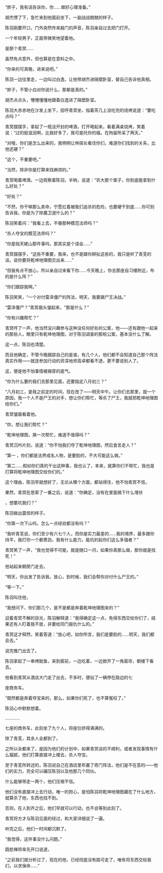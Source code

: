“胖子，我有话告诉你，你……做好心理准备。”

胡杰愣了下，急忙来到他面前坐下，一副战战兢兢的样子。

陈羽刚要开口，门外突然传来敲门的声音，陈羽亲自过去把门打开。

一个年轻男子，正面带微笑地望着他。

是那个青冥……

虽然有点意外，但也算是在意料之中。

“你来的可真晚，进来说吧。”

陈羽一边往里走，一边叫过白逸，让他带胡杰进隔壁卧室，替自己告诉他真相。

“胖子，不管小白对你说什么，那都是真的。”

胡杰点点头，懵懵懂懂地跟着白逸进了隔壁卧室。

陈羽大赤赤地在沙发上坐下，招呼青冥坐，指着茶几上没吃完的烧烤说道：“要吃点吗？”

青冥摆摆手，拿起了一瓶没开封的啤酒，打开喝起来，看着满桌烧烤，笑着说：“过的挺滋润啊，比我好多了，我可是托你的福，在拘留所呆了两天。”

“对哦，你们是怎么出来的，我明明让林探长看住你们，难道你们找到的关系，比他还硬？”

“这个，不重要吧。”

“当然，除非你是打算来找麻烦的。”

青冥喝着啤酒，一边观察着陈羽，半晌，说道：“农大那个案子，你到底能拿到什么好处？”

“好处？”

“不然，你干嘛那么卖命，宁愿扛着被我们追杀的危险，也要硬干到底……你可别告诉我，你是为了除魔卫道什么的？”

陈羽笑着问：“我看上去，不像那种模范法师吗？”

“杀人夺宝的模范法师吗？”

“你是指天姥山那件事吗，那其实是个误会……”

青冥摆摆手，“这些不重要，我来，也不是跟你掰扯这些的，我只是听了青芜的话，说你要将乾坤地理图交出来……”

“但我有点不放心，所以亲自过来看下你……今天晚上，你去那座自习楼附近，布的是什么阵？”

“你们跟踪我啊。”

陈羽笑笑，“一个对付雷泽僵尸的阵法，明天，我要跟尸王决战。”

“雷泽僵尸？”青冥眉头皱起来，“那是什么？”

“你有兴趣帮忙？”

青冥哼了一声，他当然没兴趣参与这种没任何好处的公案，他——还有跟他一起来的那些人，眼里只有乾坤地理图，对于陈羽调查的那桩公案，基本没什么了解。

这一点，陈羽也清楚。

而且他确定，不管今晚跟踪自己的是谁，有几个人，他们都不会知道自己那个阵法真实作用——就连参加行动的资深地师高卓都看不透，更不要说别人了。

这，便是他不怕事情被揭穿的底气。

“你为什么要约我们去那里见面，还要指定八月初三？”

“八月初三，是我之前定的时间，现在改了——明天中午。让你们去那里，就一个原因，我一个人不是尸王的对手，想让你们帮忙，等杀了尸王，我就把乾坤地理图给你们。”

青冥皱眉看着他。

“你，想让我们帮忙？”

“乾坤地理图，换一次帮忙，难道不值得吗？”

青冥沉吟片刻，说道：“你不怕我们夺了乾坤地理图，然后食言走人？”

“第一 ，你们都是法界成名人物，是要脸的，不大可能这么做。”

“第二……假如你们真的干出这种事，我也认了，本来，就算你们不帮忙，我也是打算将乾坤地理图交给你们的。”

这个理由，陈羽早就想好了，无论从哪个方面，都站得住，他不怕青冥不信。

果然，青冥在思索了一番之后，说道：“你确定，没有在里面搞下什么埋伏

，想要坑我们？”

陈羽做出震惊的样子。

“你第一次下山吗，怎么一点经验都没有吗？”

“我听青芜说，你们至少有六七个人，而你是实力最差的……我的境界，最多跟你持平，我打你一个都费劲，我有什么能力，能坑的起你们这么多强者？”

青冥笑了一声，“我也觉得不可能，就是随口一问，如果你真那么做，那你就是找死！”

他站起来朝房门走去。

“明天，你出发了告诉我，放心，到时候，我们会帮你对付什么尸王的。”

“等一下。”

陈羽叫住他，

“我想问下，你们那几个，是不是都是奔着乾坤地理图来的？”

迎着青冥不解的目光，陈羽解释道：“我得确定这一点，免得东西交给你们了，结果还有人盯着我不放，非要给同门报仇什么的。”

青冥这才释然，笑着答道：“放心吧，如你所言，我们是要脸的……明天，我们都会去。”

说完推门出去了。

陈羽拿起了一串烤鱿鱼，来到窗前，一边吃着，一边掀开了一角窗帘，朝楼下看去。

他看到青冥从酒店大门走了出去，不多时，便钻了一辆停在路边的七

座商务车。

“既然都是奔着夺宝来的，那么，如果你们死了，也不算冤枉了。”

陈羽心中默默想着。

…………

七座的商务车，此刻坐了九个人，将座位挤得满满的。

除了青芜，其余人全都到了。

之所以全都来了，是因为他们的计划中，如果青冥谈的不顺利，或者发现事情有什么猫腻，他们打算直接冲上楼去，杀人夺宝。

至于青芜所转述的，陈羽说自己在酒店里布置了奇门阵法，他们是不在意的——他们的实力，完全可以碾压陈羽以及他那几个同伙。

什么能够带走一两个，他们压根不信。

他们没有直接冲上去行动，唯一的担心，是怕陈羽将乾坤地理图藏在了什么地方，就算杀了他，东西也找不到。

否则，在人到齐之后，他们早就可以行动，也不会等到此刻了。

青冥将方才与陈羽见面的经过，和大家详细说了一遍。

听完之后，他们一时间都沉默了。

“我觉得，这件事没什么问题。”

圆悲禅师率先开口说道，

“之前我们就分析过了，现在的他，已经彻底没有路可走了，唯有将东西交给我们，以求保命……”
